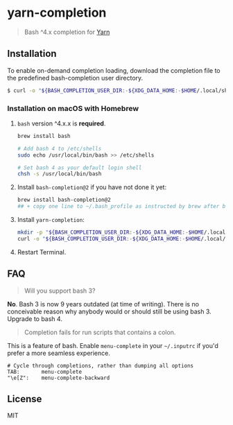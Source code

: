 # yarn-completion

> Bash ^4.x completion for [Yarn](https://github.com/yarnpkg/yarn)

## Installation

To enable on-demand completion loading, download the completion file to the predefined bash-completion user directory.

```sh
$ curl -o "${BASH_COMPLETION_USER_DIR:-${XDG_DATA_HOME:-$HOME/.local/share}/bash-completion}/completions/yarn" https://raw.githubusercontent.com/dsifford/yarn-completion/master/yarn-completion.bash
```

### Installation on macOS with Homebrew

1.  `bash` version ^4.x.x is **required**.

    ```bash
    brew install bash

    # Add bash 4 to /etc/shells
    sudo echo /usr/local/bin/bash >> /etc/shells

    # Set bash 4 as your default login shell
    chsh -s /usr/local/bin/bash
    ```

2.  Install `bash-completion@2` if you have not done it yet:

    ```bash
    brew install bash-completion@2
    ## + copy one line to ~/.bash_profile as instructed by brew after bash-completion setup
    ```

3.  Install `yarn-completion`:

    ```sh
    mkdir -p "${BASH_COMPLETION_USER_DIR:-${XDG_DATA_HOME:-$HOME/.local/share}/bash-completion}/completions"
    curl -o "${BASH_COMPLETION_USER_DIR:-${XDG_DATA_HOME:-$HOME/.local/share}/bash-completion}/completions/yarn" https://raw.githubusercontent.com/dsifford/yarn-completion/master/yarn-completion.bash
    ```

4.  Restart Terminal.

## FAQ

> Will you support bash 3?

**No**. Bash 3 is now 9 years outdated (at time of writing). There is no conceivable reason why anybody would or should still be using bash 3. Upgrade to bash 4.

> Completion fails for run scripts that contains a colon.

This is a feature of bash. Enable `menu-complete` in your `~/.inputrc` if you'd prefer a more seamless experience.

```
# Cycle through completions, rather than dumping all options
TAB:       menu-complete
"\e[Z":    menu-complete-backward
```

## License

MIT
